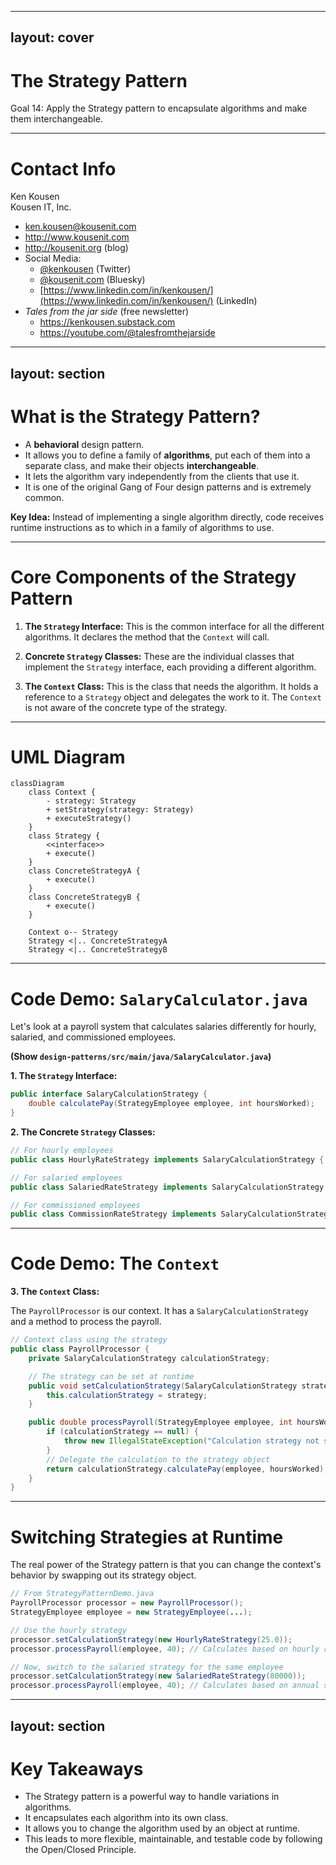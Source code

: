
---
layout: cover
--- 

# The Strategy Pattern

<div class="pt-12">
  <span class="px-2 py-1 rounded">
    Goal 14: Apply the Strategy pattern to encapsulate algorithms and make them interchangeable.
  </span>
</div>

---

# Contact Info

Ken Kousen<br>
Kousen IT, Inc.

- ken.kousen@kousenit.com
- http://www.kousenit.com
- http://kousenit.org (blog)
- Social Media:
  - [@kenkousen](https://twitter.com/kenkousen) (Twitter)
  - [@kousenit.com](https://bsky.app/profile/kousenit.com) (Bluesky)
  - [https://www.linkedin.com/in/kenkousen/](https://www.linkedin.com/in/kenkousen/) (LinkedIn)
- *Tales from the jar side* (free newsletter)
  - https://kenkousen.substack.com
  - https://youtube.com/@talesfromthejarside

---
layout: section
---

# What is the Strategy Pattern?

<v-clicks>

- A **behavioral** design pattern.
- It allows you to define a family of **algorithms**, put each of them into a separate class, and make their objects **interchangeable**.
- It lets the algorithm vary independently from the clients that use it.
- It is one of the original Gang of Four design patterns and is extremely common.

</v-clicks>

<div class="mt-8">
<v-click>

**Key Idea:** Instead of implementing a single algorithm directly, code receives runtime instructions as to which in a family of algorithms to use.

</v-click>
</div>

---

# Core Components of the Strategy Pattern

<v-clicks>

1.  **The `Strategy` Interface:** This is the common interface for all the different algorithms. It declares the method that the `Context` will call.

2.  **Concrete `Strategy` Classes:** These are the individual classes that implement the `Strategy` interface, each providing a different algorithm.

3.  **The `Context` Class:** This is the class that needs the algorithm. It holds a reference to a `Strategy` object and delegates the work to it. The `Context` is not aware of the concrete type of the strategy.

</v-clicks>

---

# UML Diagram

```mermaid
classDiagram
    class Context {
        - strategy: Strategy
        + setStrategy(strategy: Strategy)
        + executeStrategy()
    }
    class Strategy {
        <<interface>>
        + execute()
    }
    class ConcreteStrategyA {
        + execute()
    }
    class ConcreteStrategyB {
        + execute()
    }

    Context o-- Strategy
    Strategy <|.. ConcreteStrategyA
    Strategy <|.. ConcreteStrategyB
```

---

# Code Demo: `SalaryCalculator.java`

Let's look at a payroll system that calculates salaries differently for hourly, salaried, and commissioned employees.

**(Show `design-patterns/src/main/java/SalaryCalculator.java`)**

**1. The `Strategy` Interface:**

```java
public interface SalaryCalculationStrategy {
    double calculatePay(StrategyEmployee employee, int hoursWorked);
}
```

**2. The Concrete `Strategy` Classes:**

```java
// For hourly employees
public class HourlyRateStrategy implements SalaryCalculationStrategy { ... }

// For salaried employees
public class SalariedRateStrategy implements SalaryCalculationStrategy { ... }

// For commissioned employees
public class CommissionRateStrategy implements SalaryCalculationStrategy { ... }
```

---

# Code Demo: The `Context`

**3. The `Context` Class:**

The `PayrollProcessor` is our context. It has a `SalaryCalculationStrategy` and a method to process the payroll.

```java
// Context class using the strategy
public class PayrollProcessor {
    private SalaryCalculationStrategy calculationStrategy;

    // The strategy can be set at runtime
    public void setCalculationStrategy(SalaryCalculationStrategy strategy) {
        this.calculationStrategy = strategy;
    }

    public double processPayroll(StrategyEmployee employee, int hoursWorked) {
        if (calculationStrategy == null) {
            throw new IllegalStateException("Calculation strategy not set");
        }
        // Delegate the calculation to the strategy object
        return calculationStrategy.calculatePay(employee, hoursWorked);
    }
}
```

---

# Switching Strategies at Runtime

The real power of the Strategy pattern is that you can change the context's behavior by swapping out its strategy object.

```java
// From StrategyPatternDemo.java
PayrollProcessor processor = new PayrollProcessor();
StrategyEmployee employee = new StrategyEmployee(...);

// Use the hourly strategy
processor.setCalculationStrategy(new HourlyRateStrategy(25.0));
processor.processPayroll(employee, 40); // Calculates based on hourly rate

// Now, switch to the salaried strategy for the same employee
processor.setCalculationStrategy(new SalariedRateStrategy(80000));
processor.processPayroll(employee, 40); // Calculates based on annual salary
```

---
layout: section
---

# Key Takeaways

<v-clicks>

- The Strategy pattern is a powerful way to handle variations in algorithms.
- It encapsulates each algorithm into its own class.
- It allows you to change the algorithm used by an object at runtime.
- This leads to more flexible, maintainable, and testable code by following the Open/Closed Principle.

</v-clicks>
